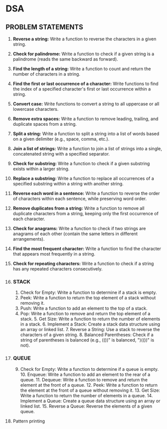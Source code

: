 # DSA
## PROBLEM STATEMENTS
1. **Reverse a string:** Write a function to reverse the characters in a given string.
2. **Check for palindrome:** Write a function to check if a given string is a palindrome (reads the same backward as forward).
3. **Find the length of a string:** Write a function to count and return the number of characters in a string.
4. **Find the first or last occurrence of a character:** Write functions to find the index of a specified character's first or last occurrence within a string.
5. **Convert case:** Write functions to convert a string to all uppercase or all lowercase characters.
6. **Remove extra spaces:** Write a function to remove leading, trailing, and duplicate spaces from a string.
7. **Split a string:** Write a function to split a string into a list of words based on a given delimiter (e.g., space, comma, etc.).
8. **Join a list of strings:** Write a function to join a list of strings into a single, concatenated string with a specified separator.
9. **Check for substring:** Write a function to check if a given substring exists within a larger string.
10. **Replace a substring:** Write a function to replace all occurrences of a specified substring within a string with another string.
11. **Reverse each word in a sentence:** Write a function to reverse the order of characters within each sentence, while preserving word order.   
12. **Remove duplicates from a string:** Write a function to remove all duplicate characters from a string, keeping only the first occurrence of each character.
13. **Check for anagrams:** Write a function to check if two strings are anagrams of each other (contain the same letters in different arrangements).
14. **Find the most frequent character:** Write a function to find the character that appears most frequently in a string.
15. **Check for repeating characters:** Write a function to check if a string has any repeated characters consecutively.
 		
  16.  ### STACK 
		 1. Check for Empty: Write a function to determine if a stack is empty.
		 2. Peek: Write a function to return the top element of a stack without
		    removing it.
		 3. Push: Write a function to add an element to the top of a stack.
		 4. Pop: Write a function to remove and return the top element of a stack.
	         5. Get Size: Write a function to return the number of elements in a stack.
	         6. Implement a Stack: Create a stack data structure using an array or linked
		    list.
	         7. Reverse a String: Use a stack to reverse the characters of a given string.
 	         8. Balanced Parentheses: Check if a string of parentheses is balanced (e.g.,
                    (())" is balanced, ")(())" is not).
  
  17.   ###  QUEUE 
       
		 9. Check for Empty: Write a function to determine if a queue is empty.
	        10. Enqueue: Write a function to add an element to the rear of a queue.
	        11. Dequeue: Write a function to remove and return the element at the front
		     of a queue.
	        12. Peek: Write a function to return the element at the front of a queue
		     without removing it.
	        13. Get Size: Write a function to return the number of elements in a queue.
	        14. Implement a Queue: Create a queue data structure using an array or linked
		      list.
                15. Reverse a Queue: Reverse the elements of a given queue.
		  
18. Pattern printing 


